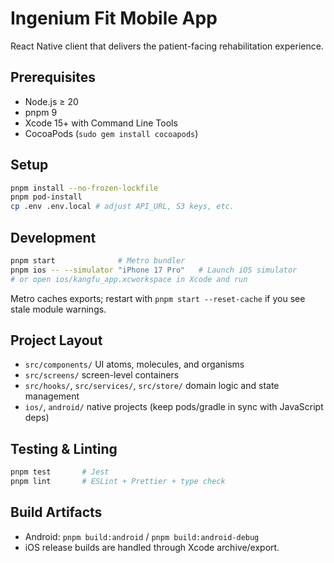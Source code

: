 # Ingenium Fit Mobile App

React Native client that delivers the patient-facing rehabilitation experience.

## Prerequisites
- Node.js ≥ 20
- pnpm 9
- Xcode 15+ with Command Line Tools
- CocoaPods (`sudo gem install cocoapods`)

## Setup
```bash
pnpm install --no-frozen-lockfile
pnpm pod-install
cp .env .env.local # adjust API_URL, S3 keys, etc.
```

## Development
```bash
pnpm start              # Metro bundler
pnpm ios -- --simulator "iPhone 17 Pro"   # Launch iOS simulator
# or open ios/kangfu_app.xcworkspace in Xcode and run
```

Metro caches exports; restart with `pnpm start --reset-cache` if you see stale module warnings.

## Project Layout
- `src/components/` UI atoms, molecules, and organisms
- `src/screens/` screen-level containers
- `src/hooks/`, `src/services/`, `src/store/` domain logic and state management
- `ios/`, `android/` native projects (keep pods/gradle in sync with JavaScript deps)

## Testing & Linting
```bash
pnpm test       # Jest
pnpm lint       # ESLint + Prettier + type check
```

## Build Artifacts
- Android: `pnpm build:android` / `pnpm build:android-debug`
- iOS release builds are handled through Xcode archive/export.
